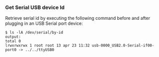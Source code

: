 ### Get Serial USB device Id
Retrieve serial id by executing the following command before and after plugging in an USB Serial port device:

```
$ ls -lA /dev/serial/by-id
output:
total 0
lrwxrwxrwx 1 root root 13 apr 23 11:32 usb-0000_USB2.0-Serial-if00-port0 -> ../../ttyUSB0
``` 
